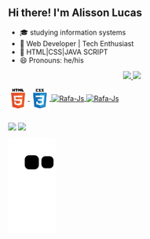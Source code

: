 ## Hi there! I'm Alisson Lucas
- 🎓 studying information systems
- 🚀 Web Developer | Tech Enthusiast
- 🔭 HTML|CSS|JAVA SCRIPT 
- 😄 Pronouns: he/his

<div align="center"> 
  <a href="https://github.com/Alissonla">
  <img height="140em" src="https://github-readme-stats.vercel.app/api?username=Alissonla&show_icons=true&theme=dark&include_all_commits=true&count_private=true"/>
  <img height="140em" src="https://github-readme-stats.vercel.app/api/top-langs/?username=Alissonla&layout=compact&langs_count=7&theme=dark"/>
    
</div>
  <div style="display: inline_block"><br>
  <img align="center" alt="Rafa-Js" height="40" width="40" src="https://raw.githubusercontent.com/github/explore/80688e429a7d4ef2fca1e82350fe8e3517d3494d/topics/html/html.png" />
  <img align="center" alt="Rafa-Js" height="40" width="40" src="https://raw.githubusercontent.com/github/explore/80688e429a7d4ef2fca1e82350fe8e3517d3494d/topics/css/css.png" />
  <img align="center" alt="Rafa-Js" height="40" width="50" src="https://cdn.jsdelivr.net/gh/devicons/devicon/icons/java/java-original-wordmark.svg" />
  <img align="center" alt="Rafa-Js" height="40" width="50" src="https://cdn.jsdelivr.net/gh/devicons/devicon/icons/mysql/mysql-original-wordmark.svg" />
  
  
                   
  </div>

 ##
  
  <div> 
  <a href="https://instagram.com/alison.lucas_" target="_blank"><img src="https://img.shields.io/badge/-Instagram-%23E4405F?style=for-the-badge&logo=instagram&logoColor=white" target="_blank"></a>
  <a href="https://https://www.linkedin.com/in/alissonlucas-si/" target="_blank"><img src="https://img.shields.io/badge/-LinkedIn-%230077B5?style=for-the-badge&logo=linkedin&logoColor=white" target="_blank"></a> 
 
  ![Snake animation](https://github.com/Noltim/Noltim/blob/output/github-contribution-grid-snake.svg)
 
</div>
